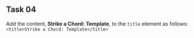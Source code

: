 ## Task 04
Add the content, **Strike a Chord: Template**, to the `title` element as follows: `<title>Strike a Chord: Template</title>` 